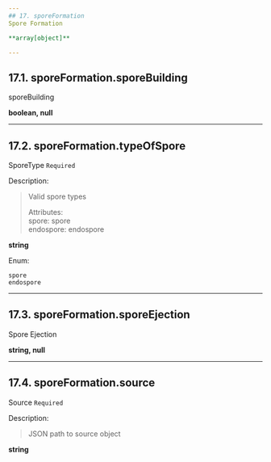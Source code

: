 ```yaml
---
## 17. sporeFormation
Spore Formation  

**array[object]**

---
```

## 17.1. sporeFormation.sporeBuilding
sporeBuilding  

**boolean, null**

---
## 17.2. sporeFormation.typeOfSpore
SporeType  `Required`

Description:
> Valid spore types  
>  
> Attributes:  
>     spore: spore  
>     endospore: endospore  

**string**

Enum:

	spore
	endospore

---
## 17.3. sporeFormation.sporeEjection
Spore Ejection  

**string, null**

---
## 17.4. sporeFormation.source
Source  `Required`

Description:
> JSON path to source object  

**string**
